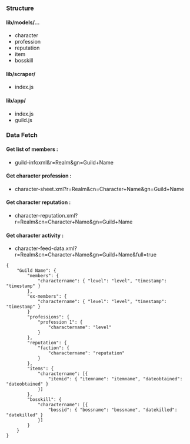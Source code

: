 ### Structure
#### lib/models/...
- character
- profession
- reputation
- item
- bosskill

#### lib/scraper/
- index.js

#### lib/app/
- index.js
- guild.js

### Data Fetch
#### Get list of members :
- guild-infoxml&r=Realm&gn=Guild+Name

#### Get character profession :
- character-sheet.xml?r=Realm&cn=Character+Name&gn=Guild+Name

#### Get character reputation :
- character-reputation.xml?r=Realm&cn=Character+Name&gn=Guild+Name

#### Get character activity :
- character-feed-data.xml?r=Realm&cn=Character+Name&gn=Guild+Name&full=true

```
{
    "Guild Name": {
        "members": {
            "charactername": { "level": "level", "timestamp": "timestamp" }
        },
        "ex-members": {
            "charactername": { "level": "level", "timestamp": "timestamp" }
        }
        "professions": {
            "profession 1": {
                "charactername": "level"
            }
        },
        "reputation": {
            "faction": {
                "charactername": "reputation"
            }
        },
        "items": {
            "charactername": [{
                "itemid": { "itemname": "itemname", "dateobtained": "dateobtained" }
            }]
        },
        "bosskill": {
            "charactername": [{
                "bossid": { "bossname": "bossname", "datekilled": "datekilled" }
            }]
        }
    }
}
```

